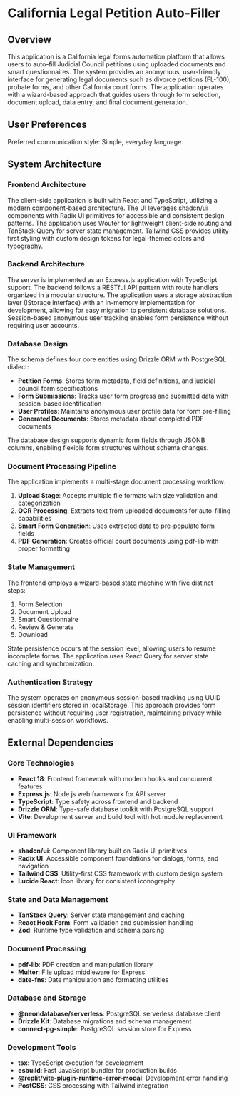 # California Legal Petition Auto-Filler

## Overview

This application is a California legal forms automation platform that allows users to auto-fill Judicial Council petitions using uploaded documents and smart questionnaires. The system provides an anonymous, user-friendly interface for generating legal documents such as divorce petitions (FL-100), probate forms, and other California court forms. The application operates with a wizard-based approach that guides users through form selection, document upload, data entry, and final document generation.

## User Preferences

Preferred communication style: Simple, everyday language.

## System Architecture

### Frontend Architecture
The client-side application is built with React and TypeScript, utilizing a modern component-based architecture. The UI leverages shadcn/ui components with Radix UI primitives for accessible and consistent design patterns. The application uses Wouter for lightweight client-side routing and TanStack Query for server state management. Tailwind CSS provides utility-first styling with custom design tokens for legal-themed colors and typography.

### Backend Architecture
The server is implemented as an Express.js application with TypeScript support. The backend follows a RESTful API pattern with route handlers organized in a modular structure. The application uses a storage abstraction layer (IStorage interface) with an in-memory implementation for development, allowing for easy migration to persistent database solutions. Session-based anonymous user tracking enables form persistence without requiring user accounts.

### Database Design
The schema defines four core entities using Drizzle ORM with PostgreSQL dialect:
- **Petition Forms**: Stores form metadata, field definitions, and judicial council form specifications
- **Form Submissions**: Tracks user form progress and submitted data with session-based identification
- **User Profiles**: Maintains anonymous user profile data for form pre-filling
- **Generated Documents**: Stores metadata about completed PDF documents

The database design supports dynamic form fields through JSONB columns, enabling flexible form structures without schema changes.

### Document Processing Pipeline
The application implements a multi-stage document processing workflow:
1. **Upload Stage**: Accepts multiple file formats with size validation and categorization
2. **OCR Processing**: Extracts text from uploaded documents for auto-filling capabilities
3. **Smart Form Generation**: Uses extracted data to pre-populate form fields
4. **PDF Generation**: Creates official court documents using pdf-lib with proper formatting

### State Management
The frontend employs a wizard-based state machine with five distinct steps:
1. Form Selection
2. Document Upload  
3. Smart Questionnaire
4. Review & Generate
5. Download

State persistence occurs at the session level, allowing users to resume incomplete forms. The application uses React Query for server state caching and synchronization.

### Authentication Strategy
The system operates on anonymous session-based tracking using UUID session identifiers stored in localStorage. This approach provides form persistence without requiring user registration, maintaining privacy while enabling multi-session workflows.

## External Dependencies

### Core Technologies
- **React 18**: Frontend framework with modern hooks and concurrent features
- **Express.js**: Node.js web framework for API server
- **TypeScript**: Type safety across frontend and backend
- **Drizzle ORM**: Type-safe database toolkit with PostgreSQL support
- **Vite**: Development server and build tool with hot module replacement

### UI Framework
- **shadcn/ui**: Component library built on Radix UI primitives
- **Radix UI**: Accessible component foundations for dialogs, forms, and navigation
- **Tailwind CSS**: Utility-first CSS framework with custom design system
- **Lucide React**: Icon library for consistent iconography

### State and Data Management
- **TanStack Query**: Server state management and caching
- **React Hook Form**: Form validation and submission handling
- **Zod**: Runtime type validation and schema parsing

### Document Processing
- **pdf-lib**: PDF creation and manipulation library
- **Multer**: File upload middleware for Express
- **date-fns**: Date manipulation and formatting utilities

### Database and Storage
- **@neondatabase/serverless**: PostgreSQL serverless database client
- **Drizzle Kit**: Database migrations and schema management
- **connect-pg-simple**: PostgreSQL session store for Express

### Development Tools
- **tsx**: TypeScript execution for development
- **esbuild**: Fast JavaScript bundler for production builds
- **@replit/vite-plugin-runtime-error-modal**: Development error handling
- **PostCSS**: CSS processing with Tailwind integration